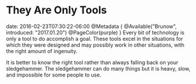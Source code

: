 # They Are Only Tools
date: 2016-02-23T07:30:22-06:00
@Metadata {
  @Available("Brunow", introduced: "2017.01.20")
  @PageColor(purple)
}
Every bit of technology is only a tool to do accomplish a goal. These tools excel in the situations for which they were designed and may possibly work in other situations, with the right amount of ingenuity. 

It is better to know the right tool rather than always falling back on your sledgehammer. The sledgehammer can do many things but it is heavy, slow, and impossible for some people to use.
